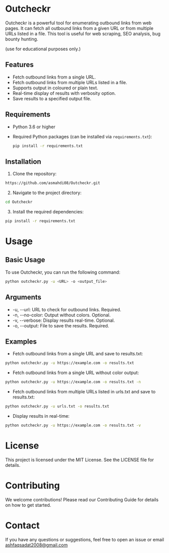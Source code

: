 # Outcheckr

Outcheckr is a powerful tool for enumerating outbound links from web pages. It can fetch all outbound links from a given URL or from multiple URLs listed in a file. This tool is useful for web scraping, SEO analysis, bug bounty hunting.

(use for educational purposes only.)

## Features

- Fetch outbound links from a single URL.
- Fetch outbound links from multiple URLs listed in a file.
- Supports output in coloured or plain text.
- Real-time display of results with verbosity option.
- Save results to a specified output file.

## Requirements

- Python 3.6 or higher
- Required Python packages (can be installed via `requirements.txt`):

  ```sh
  pip install -r requirements.txt

## Installation
1. Clone the repository:
  
  ```sh
  https://github.com/asmahdi08/Outcheckr.git
  ```

2. Navigate to the project directory:

  ```sh
  cd Outcheckr
  ```

3. Install the required dependencies:

  ```sh
  pip install -r requirements.txt
```

# Usage
## Basic Usage
To use Outcheckr, you can run the following command:

```sh
python outcheckr.py -u <URL> -o <output_file>
```
## Arguments
- -u, --url: URL to check for outbound links. Required.
- -n, --no-color: Output without colors. Optional.
- -v, --verbose: Display results real-time. Optional.
- -o, --output: File to save the results. Required.
## Examples
- Fetch outbound links from a single URL and save to results.txt:

```sh
python outcheckr.py -u https://example.com -o results.txt
```


- Fetch outbound links from a single URL without color output:

```sh
python outcheckr.py -u https://example.com -o results.txt -n
```

- Fetch outbound links from multiple URLs listed in urls.txt and save to results.txt:

```sh
python outcheckr.py -u urls.txt -o results.txt
```

- Display results in real-time:

```sh
python outcheckr.py -u https://example.com -o results.txt -v
```

# License
This project is licensed under the MIT License. See the LICENSE file for details.

# Contributing
We welcome contributions! Please read our Contributing Guide for details on how to get started.

# Contact
If you have any questions or suggestions, feel free to open an issue or email ashfaqsadat2008@gmail.com
